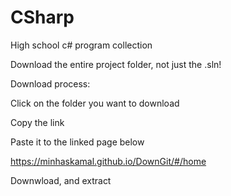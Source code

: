# CSharp
High school c# program collection

Download the entire project folder, not just the .sln!

Download process:


Click on the folder you want to download

Copy the link

Paste it to the linked page below

https://minhaskamal.github.io/DownGit/#/home

Downwload, and extract
